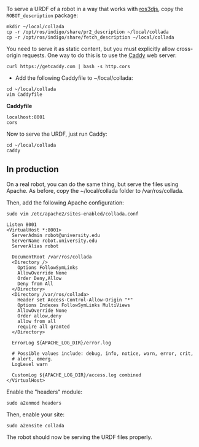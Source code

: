 To serve a URDF of a robot in a way that works with [ros3djs](http://wiki.ros.org/ros3djs/Tutorials/VisualizingAURDF), copy the `ROBOT_description` package:

```
mkdir ~/local/collada
cp -r /opt/ros/indigo/share/pr2_description ~/local/collada
cp -r /opt/ros/indigo/share/fetch_description ~/local/collada
```

You need to serve it as static content, but you must explicitly allow cross-origin requests.
One way to do this is to use the [Caddy](https://caddyserver.com/) web server:

```
curl https://getcaddy.com | bash -s http.cors
```

- Add the following Caddyfile to ~/local/collada:

```
cd ~/local/collada
vim Caddyfile
```

**Caddyfile**
```
localhost:8001
cors
```

Now to serve the URDF, just run Caddy:
```
cd ~/local/collada
caddy
```

## In production
On a real robot, you can do the same thing, but serve the files using Apache.
As before, copy the ~/local/collada folder to /var/ros/collada.

Then, add the following Apache configuration:
```
sudo vim /etc/apache2/sites-enabled/collada.conf
```

```ApacheConf
Listen 8001
<VirtualHost *:8001>
  ServerAdmin robot@university.edu
  ServerName robot.university.edu
  ServerAlias robot

  DocumentRoot /var/ros/collada
  <Directory />
    Options FollowSymLinks
    AllowOverride None
    Order Deny,Allow
    Deny from All
  </Directory>
  <Directory /var/ros/collada>
    Header set Access-Control-Allow-Origin "*"
    Options Indexes FollowSymLinks MultiViews
    AllowOverride None
    Order allow,deny
    allow from all
    require all granted
  </Directory>

  ErrorLog ${APACHE_LOG_DIR}/error.log

  # Possible values include: debug, info, notice, warn, error, crit,
  # alert, emerg.
  LogLevel warn

  CustomLog ${APACHE_LOG_DIR}/access.log combined
</VirtualHost>
```

Enable the "headers" module:
```
sudo a2enmod headers
```

Then, enable your site:
```
sudo a2ensite collada
```

The robot should now be serving the URDF files properly.
